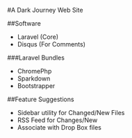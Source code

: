 #A Dark Journey Web Site

##Software
* Laravel (Core)
* Disqus (For Comments)

###Laravel Bundles
* ChromePhp
* Sparkdown
* Bootstrapper

##Feature Suggestions
* Sidebar utility for Changed/New Files
* RSS Feed for Changes/New
* Associate with Drop Box files